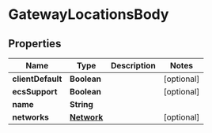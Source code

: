 # GatewayLocationsBody

## Properties
Name | Type | Description | Notes
------------ | ------------- | ------------- | -------------
**clientDefault** | **Boolean** |  |  [optional]
**ecsSupport** | **Boolean** |  |  [optional]
**name** | **String** |  | 
**networks** | [**Network**](Network.md) |  |  [optional]
